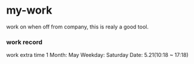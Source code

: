 # my-work
work on when off from company, this is realy a good tool.

### work record
work extra time
1
Month: May
Weekday: Saturday
Date: 5.21(10:18 ~ 17:18)
